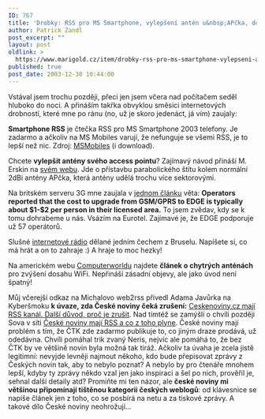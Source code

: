 ```yaml
---
ID: 767
title: 'Drobky: RSS pro MS Smartphone, vylepšení antén u&nbsp;APčka, dolarový EDGE upgrade atd&#8230;'
author: Patrick Zandl
post_excerpt: ""
layout: post
oldlink: >
  https://www.marigold.cz/item/drobky-rss-pro-ms-smartphone-vylepseni-anten-u-apcka-dolarovy-edge-upgrade-atd
published: true
post_date: 2003-12-30 10:44:00
---
```

<p>
Vstával jsem trochu později, přeci jen jsem včera nad počítačem seděl hluboko do noci. A přináším takřka obvyklou směsici internetových drobností, které mne po ránu (no, už je skoro jedenáct, já vím) zaujaly:</p>

<p>
<STRONG>Smartphone RSS</STRONG>&#160;je čtečka RSS pro MS Smartphone 2003 telefony. Je zadarmo a ačkoliv na MS Mobiles varují, že nefunguje se všemi RSS, je to lepší než nic. Zdroj: <A href="http://msmobiles.com/news.php/1890.html" target=_blank>MSMobiles</A> (i download).</p>

<p>
Chcete <STRONG>vylepšit antény svého access pointu</STRONG>? Zajímavý návod přináší M. Erskin na <A href="http://osiris.urbanna.net/antenna_designs/projects/template/" target=_blank>svém webu</A>. Jde o přístavbu parabolického štítu kolem normální 2dBi antény APčka, která antény udělá trochu více sektorovými. </p>

<p>
Na britském serveru 3G mne zaujala v <A href="http://www.3g.co.uk/PR/Dec2003/6203.htm" target=_blank>jednom článku</A> věta: <STRONG>Operators reported that the cost to upgrade from GSM/GPRS to EDGE is typically about $1-$2 per person in their licensed area.</STRONG> To jsem zvědav, kdy se k tomu dohrabeme u nás. Vsázím na Eurotel. Zajímavé je, že EDGE podporuje už 57 operátorů.</p>

<p>
Slušné <A href="http://www.sweb.cz/bruselteam/" target=_blank>internetové rádio</A> dělané jedním čechem z Bruselu. Napíšete si, co má hrát a on to zahraje :) A hraje to moc hezky!</p>

<p>
Na americkém webu <A href="http://www.computerworld.com/printthis/2003/0,4814,88487,00.html" target=_blank>Computerworldu</A> najdete <STRONG>článek o chytrých anténách</STRONG> pro zvýšení dosahu WiFi. Nepřináší zásadní objevy, ale jako úvod není špatný!</p>

<p>
Můj včerejší odkaz na Michalovo web2rss přivedl Adama Javůrka na Kyberšmoku <STRONG>k úvaze, zda České noviny čeká zrušení:</STRONG> <A href="http://blog.vozovna.cz/2003-12.html#291139" target=_blank>Ceskenoviny.cz mají RSS kanál. Další důvod, proč je zrušit</A>. Nad tímtéž se zamýšlí o chvíli později Sova v síti <A href="http://www.sovavsiti.cz/weblog/2003/12/29.html#bp20031229_web2rss">České noviny mají RSS a co z toho plyne</A>. České noviny mají problém s tím, že ČTK zde zadarmo publikuje to, co jiným draze prodává, už odedávna. Chvíli pomáhal trik zvaný Neris, nejvíc ale pomáhá to, že bez ČTK by ve většině novin byla možná tak tiráž. Ačkoliv ta úvaha je zcela jistě legitimní: nevyjde levněji najmout někoho, kdo bude přepisovat zprávy z Českých novin tak, aby to nebylo poznat? A nebylo by pro čtenáře mnohem lepší, kdyby ty zprávy někdo vzal jen jako inspiraci a šel po nich, prověřil je, sehnal další detaily atd? Promiňte mi ten názor, ale <STRONG>české noviny mi většinou připomínají&#160;tištěnou kategorii&#160;českých weblogů</STRONG>: od klávesnice se napíše článek jen z toho, co se posbírá na netu a za tiskové zprávy. A takové dílo České noviny neohrožují...</p>
